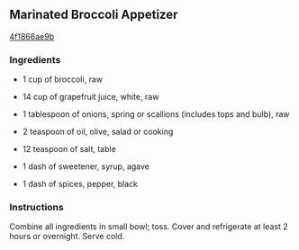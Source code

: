 ## Marinated Broccoli Appetizer

[4f1866ae9b](http://www.food.com/recipe/marinated-broccoli-appetizer-250584)

### Ingredients

 - 1 cup of broccoli, raw

 - 14 cup of grapefruit juice, white, raw

 - 1 tablespoon of onions, spring or scallions (includes tops and bulb), raw

 - 2 teaspoon of oil, olive, salad or cooking

 - 12 teaspoon of salt, table

 - 1 dash of sweetener, syrup, agave

 - 1 dash of spices, pepper, black

### Instructions

Combine all ingredients in small bowl; toss. Cover and refrigerate at least 2 hours or overnight. Serve cold.